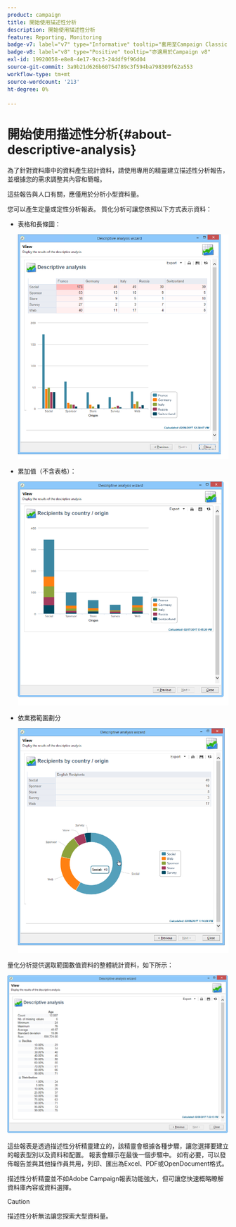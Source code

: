 ```yaml
---
product: campaign
title: 開始使用描述性分析
description: 開始使用描述性分析
feature: Reporting, Monitoring
badge-v7: label="v7" type="Informative" tooltip="套用至Campaign Classic v7"
badge-v8: label="v8" type="Positive" tooltip="亦適用於Campaign v8"
exl-id: 19920058-e8e8-4e17-9cc3-24ddf9f96d04
source-git-commit: 3a9b21d626b60754789c3f594ba798309f62a553
workflow-type: tm+mt
source-wordcount: '213'
ht-degree: 0%

---
```


# 開始使用描述性分析{#about-descriptive-analysis}



為了針對資料庫中的資料產生統計資料，請使用專用的精靈建立描述性分析報告，並根據您的需求調整其內容和簡報。

這些報告與人口有關，應僅用於分析小型資料量。

您可以產生定量或定性分析報表。 質化分析可讓您依照以下方式表示資料：

* 表格和長條圖：

  ![](assets/reporting_descriptive_sample_1.png)

* 累加值（不含表格）：

  ![](assets/reporting_descriptive_sample_3.png)

* 依業務範圍劃分

  ![](assets/reporting_descriptive_sample_2.png)

量化分析提供選取範圍數值資料的整體統計資料，如下所示：

![](assets/reporting_descriptive_quantitative_sample.png)

這些報表是透過描述性分析精靈建立的，該精靈會根據各種步驟，讓您選擇要建立的報表型別以及資料和配置。 報表會顯示在最後一個步驟中。 如有必要，可以發佈報告並與其他操作員共用，列印、匯出為Excel、PDF或OpenDocument格式。

描述性分析精靈並不如Adobe Campaign報表功能強大，但可讓您快速概略瞭解資料庫內容或資料選擇。

>[!CAUTION]
>
>描述性分析無法讓您探索大型資料量。
